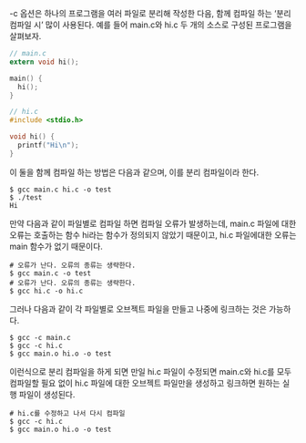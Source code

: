 -c 옵션은 하나의 프로그램을 여러 파일로 분리해 작성한 다음, 함께 컴파일 하는 ‘분리 컴파일 시’ 많이 사용된다. 예를 들어 main.c와 hi.c 두 개의 소스로 구성된 프로그램을 살펴보자.
```c
// main.c
extern void hi();

main() {
  hi();
}
```
```c
// hi.c
#include <stdio.h>

void hi() {
  printf("Hi\n");
}
```

이 둘을 함께 컴파일 하는 방법은 다음과 같으며, 이를 분리 컴파일이라 한다.
```
$ gcc main.c hi.c -o test
$ ./test
Hi
```

만약 다음과 같이 파일별로 컴파일 하면 컴파일 오류가 발생하는데, main.c 파일에 대한 오류는 호출하는 함수 hi라는 함수가 정의되지 않았기 때문이고, hi.c 파일에대한 오류는 main 함수가 없기 때문이다.
```
# 오류가 난다. 오류의 종류는 생략한다.
$ gcc main.c -o test
# 오류가 난다. 오류의 종류는 생략한다.
$ gcc hi.c -o hi.c
```
그러나 다음과 같이 각 파일별로 오브젝트 파일을 만들고 나중에 링크하는 것은 가능하다.
```
$ gcc -c main.c
$ gcc -c hi.c
$ gcc main.o hi.o -o test
```
이런식으로 분리 컴파일을 하게 되면 만일 hi.c 파일이 수정되면 main.c와 hi.c를 모두 컴파일할 필요 없이 hi.c 파일에 대한 오브젝트 파일만을 생성하고 링크하면 원하는 실행 파일이 생성된다.
```
# hi.c를 수정하고 나서 다시 컴파일
$ gcc -c hi.c
$ gcc main.o hi.o -o test
```

